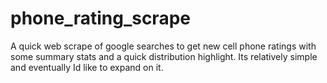 # phone_rating_scrape
A quick web scrape of google searches to get new cell phone ratings with some summary stats and a quick distribution highlight. Its relatively simple and eventually Id like to expand on it.

